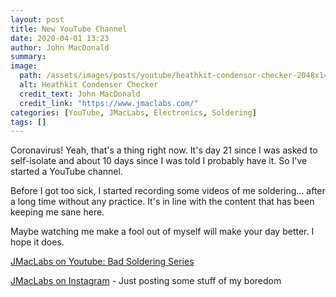 ```yaml
---
layout: post
title: New YouTube Channel
date: 2020-04-01 13:23
author: John MacDonald
summary: 
image:
  path: /assets/images/posts/youtube/heathkit-condensor-checker-2048x1401.jpg
  alt: Heathkit Condenser Checker
  credit_text: John MacDonald
  credit_link: "https://www.jmaclabs.com/"
categories: [YouTube, JMacLabs, Electronics, Soldering]
tags: []
---
```

Coronavirus! Yeah, that's a thing right now. It's day 21 since I was asked to self-isolate and about 10 days since I was told I probably have it. So I've started a YouTube channel.

<!--more-->

Before I got too sick, I started recording some videos of me soldering... after a long time without any practice. It's in line with the content that has been keeping me sane here.

Maybe watching me make a fool out of myself will make your day better. I hope it does.

[JMacLabs on Youtube: Bad Soldering Series](https://www.youtube.com/channel/UCDEEgTNTcLNWr_EG1zYXHNA)

[JMacLabs on Instagram](https://www.instagram.com/jmacego/) - Just posting some stuff of my boredom
